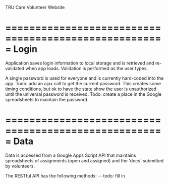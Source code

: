 TRU Care Volunteer Website

=====================================================
Login
=====================================================

Application saves login information to local storage and is retrieved and
re-validated when app loads.  Validation is performed as the user types.

A single password is used for everyone and is currently hard-coded into the
app.  Todo: add an ajax call to get the current password.  This creates some
timing conditions, but ok to have the state show the user is unauthorized
until the universal password is received.  Todo: create a place in the
Google spreadsheets to maintain the password.


=====================================================
Data
=====================================================

Data is accessed from a Google Apps Script API that maintains spreadsheets
of assignments (open and assigned) and the 'docs' submitted by volunteers.

The RESTful API has the following methods:
-- todo: fill in
